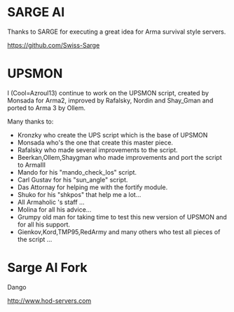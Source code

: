 # SARGE AI
Thanks to SARGE for executing a great idea for Arma survival style servers.

https://github.com/Swiss-Sarge

# UPSMON
I (Cool=Azroul13) continue to work on the UPSMON script, created by Monsada for Arma2, improved by Rafalsky, Nordin and Shay_Gman and ported to Arma 3 by Ollem.

Many thanks to:
- Kronzky who create the UPS script which is the base of UPSMON
- Monsada who's the one that create this master piece.
- Rafalsky who made several improvements to the script.
- Beerkan,Ollem,Shaygman who made improvements and port the script to ArmaIII
- Mando for his "mando_check_los" script.
- Carl Gustav for his "sun_angle" script.
- Das Attornay for helping me with the fortify module.
- Shuko for his "shkpos" that help me a lot...
- All Armaholic 's staff ...
- Molina for all his advice...
- Grumpy old man for taking time to test this new version of UPSMON and for all his support.
- Gienkov,Kord,TMP95,RedArmy and many others who test all pieces of the script ...

# Sarge AI Fork
Dango

http://www.hod-servers.com
